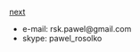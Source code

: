 <a href="02.md">next</a>

<ul>
    <li>
        e-mail: rsk.pawel@gmail.com
    </li>
    <li>
        skype: pawel_rosolko
    </li>
</ul>